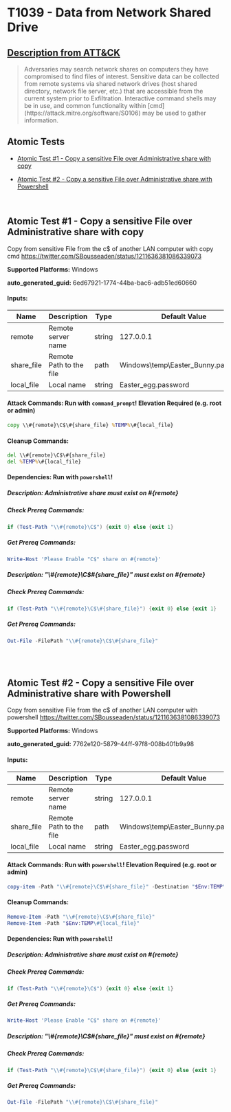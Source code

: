 # T1039 - Data from Network Shared Drive

## [Description from ATT&CK](https://attack.mitre.org/techniques/T1039)

<blockquote>Adversaries may search network shares on computers they have compromised to find files of interest. Sensitive data can be collected from remote systems via shared network drives (host shared directory, network file server, etc.) that are accessible from the current system prior to Exfiltration. Interactive command shells may be in use, and common functionality within [cmd](https://attack.mitre.org/software/S0106) may be used to gather information.</blockquote>

## Atomic Tests

- [Atomic Test #1 - Copy a sensitive File over Administrative share with copy](#atomic-test-1---copy-a-sensitive-file-over-administrative-share-with-copy)

- [Atomic Test #2 - Copy a sensitive File over Administrative share with Powershell](#atomic-test-2---copy-a-sensitive-file-over-administrative-share-with-powershell)

<br/>

## Atomic Test #1 - Copy a sensitive File over Administrative share with copy

Copy from sensitive File from the c$ of another LAN computer with copy cmd
https://twitter.com/SBousseaden/status/1211636381086339073

**Supported Platforms:** Windows

**auto_generated_guid:** 6ed67921-1774-44ba-bac6-adb51ed60660

#### Inputs:

| Name       | Description             | Type   | Default Value                              |
| ---------- | ----------------------- | ------ | ------------------------------------------ |
| remote     | Remote server name      | string | 127.0.0.1                                  |
| share_file | Remote Path to the file | path   | Windows&#92;temp&#92;Easter_Bunny.password |
| local_file | Local name              | string | Easter_egg.password                        |

#### Attack Commands: Run with `command_prompt`! Elevation Required (e.g. root or admin)

```cmd
copy \\#{remote}\C$\#{share_file} %TEMP%\#{local_file}
```

#### Cleanup Commands:

```cmd
del \\#{remote}\C$\#{share_file}
del %TEMP%\#{local_file}
```

#### Dependencies: Run with `powershell`!

##### Description: Administrative share must exist on #{remote}

##### Check Prereq Commands:

```powershell
if (Test-Path "\\#{remote}\C$") {exit 0} else {exit 1}
```

##### Get Prereq Commands:

```powershell
Write-Host 'Please Enable "C$" share on #{remote}'
```

##### Description: "\\#{remote}\C$\#{share_file}" must exist on #{remote}

##### Check Prereq Commands:

```powershell
if (Test-Path "\\#{remote}\C$\#{share_file}") {exit 0} else {exit 1}
```

##### Get Prereq Commands:

```powershell
Out-File -FilePath "\\#{remote}\C$\#{share_file}"
```

<br/>
<br/>

## Atomic Test #2 - Copy a sensitive File over Administrative share with Powershell

Copy from sensitive File from the c$ of another LAN computer with powershell
https://twitter.com/SBousseaden/status/1211636381086339073

**Supported Platforms:** Windows

**auto_generated_guid:** 7762e120-5879-44ff-97f8-008b401b9a98

#### Inputs:

| Name       | Description             | Type   | Default Value                              |
| ---------- | ----------------------- | ------ | ------------------------------------------ |
| remote     | Remote server name      | string | 127.0.0.1                                  |
| share_file | Remote Path to the file | path   | Windows&#92;temp&#92;Easter_Bunny.password |
| local_file | Local name              | string | Easter_egg.password                        |

#### Attack Commands: Run with `powershell`! Elevation Required (e.g. root or admin)

```powershell
copy-item -Path "\\#{remote}\C$\#{share_file}" -Destination "$Env:TEMP\#{local_file}"
```

#### Cleanup Commands:

```powershell
Remove-Item -Path "\\#{remote}\C$\#{share_file}"
Remove-Item -Path "$Env:TEMP\#{local_file}"
```

#### Dependencies: Run with `powershell`!

##### Description: Administrative share must exist on #{remote}

##### Check Prereq Commands:

```powershell
if (Test-Path "\\#{remote}\C$") {exit 0} else {exit 1}
```

##### Get Prereq Commands:

```powershell
Write-Host 'Please Enable "C$" share on #{remote}'
```

##### Description: "\\#{remote}\C$\#{share_file}" must exist on #{remote}

##### Check Prereq Commands:

```powershell
if (Test-Path "\\#{remote}\C$\#{share_file}") {exit 0} else {exit 1}
```

##### Get Prereq Commands:

```powershell
Out-File -FilePath "\\#{remote}\C$\#{share_file}"
```

<br/>
